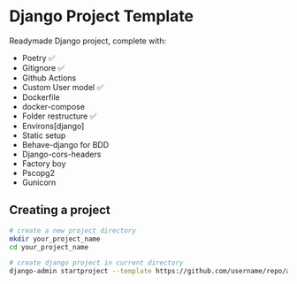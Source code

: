 # Django Project Template

Readymade Django project, complete with:
* Poetry ✅
* Gitignore ✅
* Github Actions 
* Custom User model ✅
* Dockerfile
* docker-compose
* Folder restructure ✅
* Environs[django]
* Static setup
* Behave-django for BDD
* Django-cors-headers
* Factory boy
* Pscopg2
* Gunicorn

## Creating a project

```bash
# create a new project directory
mkdir your_project_name
cd your_project_name

# create django project in current directory
django-admin startproject --template https://github.com/username/repo/archive/master.zip config .
```

